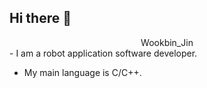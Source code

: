 ## Hi there 👋

<div align=center> 
Wookbin_Jin
</div>
- I am a robot application software developer. 

- My main language is C/C++.

  

